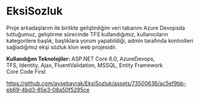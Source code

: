 # EksiSozluk


Proje arkadaşlarım ile birlikte geliştirdiğim veri tabanını Azure
Devopsda tuttuğumuz, geliştirme sürecinde TFS kullandığımız,
kullanıcıların kategorilere başlık, başlıklara yorum yapabildiği,
admin tarafında kontrolleri sağladığımız ekşi sözluk klon web
projesidir.

**Kullandığım Teknolojiler:**
ASP.NET Core 6.0, AzureDevops,                 
TFS, Identity, Ajax, FluentValidation, MSSQL, Entity Framework                  
Core Code First            


https://github.com/aysebayrak/EksiSozluk/assets/73500636/ac5ef9bb-eb69-4bd3-85e3-08a50f5295ce


